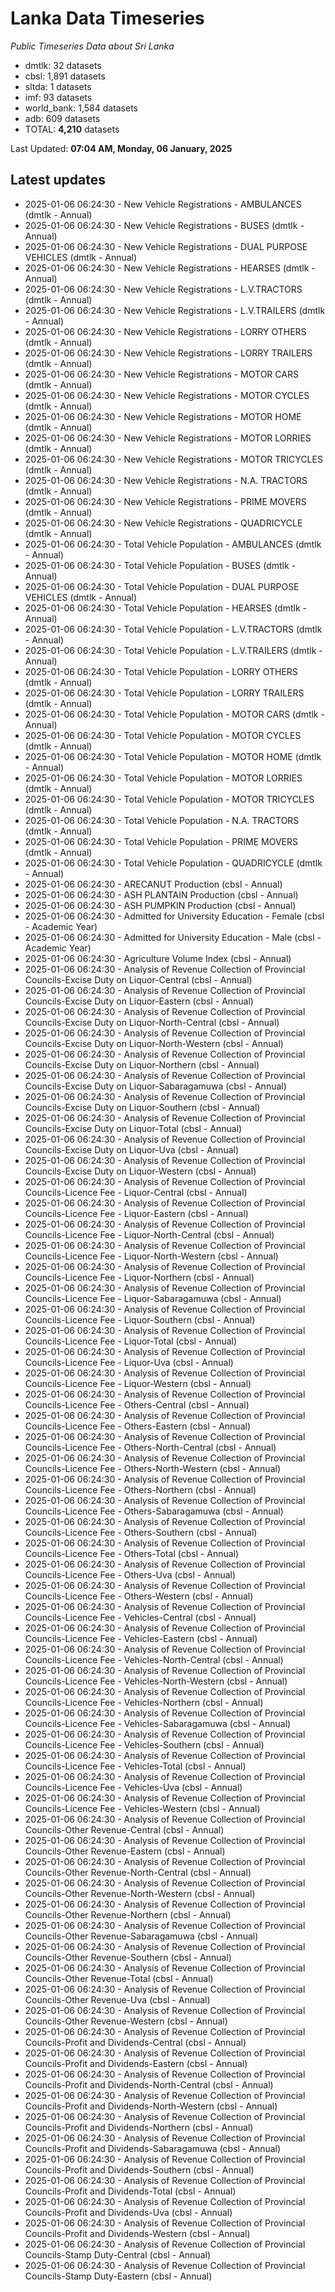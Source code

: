 # Lanka Data Timeseries
*Public Timeseries Data about Sri Lanka*

* dmtlk: 32 datasets
* cbsl: 1,891 datasets
* sltda: 1 datasets
* imf: 93 datasets
* world_bank: 1,584 datasets
* adb: 609 datasets
* TOTAL: **4,210** datasets

Last Updated: **07:04 AM, Monday, 06 January, 2025**

## Latest updates

* 2025-01-06 06:24:30 - New Vehicle Registrations - AMBULANCES (dmtlk - Annual)
* 2025-01-06 06:24:30 - New Vehicle Registrations - BUSES (dmtlk - Annual)
* 2025-01-06 06:24:30 - New Vehicle Registrations - DUAL PURPOSE VEHICLES (dmtlk - Annual)
* 2025-01-06 06:24:30 - New Vehicle Registrations - HEARSES (dmtlk - Annual)
* 2025-01-06 06:24:30 - New Vehicle Registrations - L.V.TRACTORS (dmtlk - Annual)
* 2025-01-06 06:24:30 - New Vehicle Registrations - L.V.TRAILERS (dmtlk - Annual)
* 2025-01-06 06:24:30 - New Vehicle Registrations - LORRY OTHERS (dmtlk - Annual)
* 2025-01-06 06:24:30 - New Vehicle Registrations - LORRY TRAILERS (dmtlk - Annual)
* 2025-01-06 06:24:30 - New Vehicle Registrations - MOTOR CARS (dmtlk - Annual)
* 2025-01-06 06:24:30 - New Vehicle Registrations - MOTOR CYCLES (dmtlk - Annual)
* 2025-01-06 06:24:30 - New Vehicle Registrations - MOTOR HOME (dmtlk - Annual)
* 2025-01-06 06:24:30 - New Vehicle Registrations - MOTOR LORRIES (dmtlk - Annual)
* 2025-01-06 06:24:30 - New Vehicle Registrations - MOTOR TRICYCLES (dmtlk - Annual)
* 2025-01-06 06:24:30 - New Vehicle Registrations - N.A. TRACTORS (dmtlk - Annual)
* 2025-01-06 06:24:30 - New Vehicle Registrations - PRIME MOVERS (dmtlk - Annual)
* 2025-01-06 06:24:30 - New Vehicle Registrations - QUADRICYCLE (dmtlk - Annual)
* 2025-01-06 06:24:30 - Total Vehicle Population - AMBULANCES (dmtlk - Annual)
* 2025-01-06 06:24:30 - Total Vehicle Population - BUSES (dmtlk - Annual)
* 2025-01-06 06:24:30 - Total Vehicle Population - DUAL PURPOSE VEHICLES (dmtlk - Annual)
* 2025-01-06 06:24:30 - Total Vehicle Population - HEARSES (dmtlk - Annual)
* 2025-01-06 06:24:30 - Total Vehicle Population - L.V.TRACTORS (dmtlk - Annual)
* 2025-01-06 06:24:30 - Total Vehicle Population - L.V.TRAILERS (dmtlk - Annual)
* 2025-01-06 06:24:30 - Total Vehicle Population - LORRY OTHERS (dmtlk - Annual)
* 2025-01-06 06:24:30 - Total Vehicle Population - LORRY TRAILERS (dmtlk - Annual)
* 2025-01-06 06:24:30 - Total Vehicle Population - MOTOR CARS (dmtlk - Annual)
* 2025-01-06 06:24:30 - Total Vehicle Population - MOTOR CYCLES (dmtlk - Annual)
* 2025-01-06 06:24:30 - Total Vehicle Population - MOTOR HOME (dmtlk - Annual)
* 2025-01-06 06:24:30 - Total Vehicle Population - MOTOR LORRIES (dmtlk - Annual)
* 2025-01-06 06:24:30 - Total Vehicle Population - MOTOR TRICYCLES (dmtlk - Annual)
* 2025-01-06 06:24:30 - Total Vehicle Population - N.A. TRACTORS (dmtlk - Annual)
* 2025-01-06 06:24:30 - Total Vehicle Population - PRIME MOVERS (dmtlk - Annual)
* 2025-01-06 06:24:30 - Total Vehicle Population - QUADRICYCLE (dmtlk - Annual)
* 2025-01-06 06:24:30 - ARECANUT Production (cbsl - Annual)
* 2025-01-06 06:24:30 - ASH PLANTAIN Production (cbsl - Annual)
* 2025-01-06 06:24:30 - ASH PUMPKIN Production (cbsl - Annual)
* 2025-01-06 06:24:30 - Admitted for University Education - Female (cbsl - Academic Year)
* 2025-01-06 06:24:30 - Admitted for University Education - Male (cbsl - Academic Year)
* 2025-01-06 06:24:30 - Agriculture Volume Index (cbsl - Annual)
* 2025-01-06 06:24:30 - Analysis of Revenue Collection of Provincial Councils-Excise Duty on Liquor-Central (cbsl - Annual)
* 2025-01-06 06:24:30 - Analysis of Revenue Collection of Provincial Councils-Excise Duty on Liquor-Eastern (cbsl - Annual)
* 2025-01-06 06:24:30 - Analysis of Revenue Collection of Provincial Councils-Excise Duty on Liquor-North-Central (cbsl - Annual)
* 2025-01-06 06:24:30 - Analysis of Revenue Collection of Provincial Councils-Excise Duty on Liquor-North-Western (cbsl - Annual)
* 2025-01-06 06:24:30 - Analysis of Revenue Collection of Provincial Councils-Excise Duty on Liquor-Northern (cbsl - Annual)
* 2025-01-06 06:24:30 - Analysis of Revenue Collection of Provincial Councils-Excise Duty on Liquor-Sabaragamuwa (cbsl - Annual)
* 2025-01-06 06:24:30 - Analysis of Revenue Collection of Provincial Councils-Excise Duty on Liquor-Southern (cbsl - Annual)
* 2025-01-06 06:24:30 - Analysis of Revenue Collection of Provincial Councils-Excise Duty on Liquor-Total (cbsl - Annual)
* 2025-01-06 06:24:30 - Analysis of Revenue Collection of Provincial Councils-Excise Duty on Liquor-Uva (cbsl - Annual)
* 2025-01-06 06:24:30 - Analysis of Revenue Collection of Provincial Councils-Excise Duty on Liquor-Western (cbsl - Annual)
* 2025-01-06 06:24:30 - Analysis of Revenue Collection of Provincial Councils-Licence Fee - Liquor-Central (cbsl - Annual)
* 2025-01-06 06:24:30 - Analysis of Revenue Collection of Provincial Councils-Licence Fee - Liquor-Eastern (cbsl - Annual)
* 2025-01-06 06:24:30 - Analysis of Revenue Collection of Provincial Councils-Licence Fee - Liquor-North-Central (cbsl - Annual)
* 2025-01-06 06:24:30 - Analysis of Revenue Collection of Provincial Councils-Licence Fee - Liquor-North-Western (cbsl - Annual)
* 2025-01-06 06:24:30 - Analysis of Revenue Collection of Provincial Councils-Licence Fee - Liquor-Northern (cbsl - Annual)
* 2025-01-06 06:24:30 - Analysis of Revenue Collection of Provincial Councils-Licence Fee - Liquor-Sabaragamuwa (cbsl - Annual)
* 2025-01-06 06:24:30 - Analysis of Revenue Collection of Provincial Councils-Licence Fee - Liquor-Southern (cbsl - Annual)
* 2025-01-06 06:24:30 - Analysis of Revenue Collection of Provincial Councils-Licence Fee - Liquor-Total (cbsl - Annual)
* 2025-01-06 06:24:30 - Analysis of Revenue Collection of Provincial Councils-Licence Fee - Liquor-Uva (cbsl - Annual)
* 2025-01-06 06:24:30 - Analysis of Revenue Collection of Provincial Councils-Licence Fee - Liquor-Western (cbsl - Annual)
* 2025-01-06 06:24:30 - Analysis of Revenue Collection of Provincial Councils-Licence Fee - Others-Central (cbsl - Annual)
* 2025-01-06 06:24:30 - Analysis of Revenue Collection of Provincial Councils-Licence Fee - Others-Eastern (cbsl - Annual)
* 2025-01-06 06:24:30 - Analysis of Revenue Collection of Provincial Councils-Licence Fee - Others-North-Central (cbsl - Annual)
* 2025-01-06 06:24:30 - Analysis of Revenue Collection of Provincial Councils-Licence Fee - Others-North-Western (cbsl - Annual)
* 2025-01-06 06:24:30 - Analysis of Revenue Collection of Provincial Councils-Licence Fee - Others-Northern (cbsl - Annual)
* 2025-01-06 06:24:30 - Analysis of Revenue Collection of Provincial Councils-Licence Fee - Others-Sabaragamuwa (cbsl - Annual)
* 2025-01-06 06:24:30 - Analysis of Revenue Collection of Provincial Councils-Licence Fee - Others-Southern (cbsl - Annual)
* 2025-01-06 06:24:30 - Analysis of Revenue Collection of Provincial Councils-Licence Fee - Others-Total (cbsl - Annual)
* 2025-01-06 06:24:30 - Analysis of Revenue Collection of Provincial Councils-Licence Fee - Others-Uva (cbsl - Annual)
* 2025-01-06 06:24:30 - Analysis of Revenue Collection of Provincial Councils-Licence Fee - Others-Western (cbsl - Annual)
* 2025-01-06 06:24:30 - Analysis of Revenue Collection of Provincial Councils-Licence Fee - Vehicles-Central (cbsl - Annual)
* 2025-01-06 06:24:30 - Analysis of Revenue Collection of Provincial Councils-Licence Fee - Vehicles-Eastern (cbsl - Annual)
* 2025-01-06 06:24:30 - Analysis of Revenue Collection of Provincial Councils-Licence Fee - Vehicles-North-Central (cbsl - Annual)
* 2025-01-06 06:24:30 - Analysis of Revenue Collection of Provincial Councils-Licence Fee - Vehicles-North-Western (cbsl - Annual)
* 2025-01-06 06:24:30 - Analysis of Revenue Collection of Provincial Councils-Licence Fee - Vehicles-Northern (cbsl - Annual)
* 2025-01-06 06:24:30 - Analysis of Revenue Collection of Provincial Councils-Licence Fee - Vehicles-Sabaragamuwa (cbsl - Annual)
* 2025-01-06 06:24:30 - Analysis of Revenue Collection of Provincial Councils-Licence Fee - Vehicles-Southern (cbsl - Annual)
* 2025-01-06 06:24:30 - Analysis of Revenue Collection of Provincial Councils-Licence Fee - Vehicles-Total (cbsl - Annual)
* 2025-01-06 06:24:30 - Analysis of Revenue Collection of Provincial Councils-Licence Fee - Vehicles-Uva (cbsl - Annual)
* 2025-01-06 06:24:30 - Analysis of Revenue Collection of Provincial Councils-Licence Fee - Vehicles-Western (cbsl - Annual)
* 2025-01-06 06:24:30 - Analysis of Revenue Collection of Provincial Councils-Other Revenue-Central (cbsl - Annual)
* 2025-01-06 06:24:30 - Analysis of Revenue Collection of Provincial Councils-Other Revenue-Eastern (cbsl - Annual)
* 2025-01-06 06:24:30 - Analysis of Revenue Collection of Provincial Councils-Other Revenue-North-Central (cbsl - Annual)
* 2025-01-06 06:24:30 - Analysis of Revenue Collection of Provincial Councils-Other Revenue-North-Western (cbsl - Annual)
* 2025-01-06 06:24:30 - Analysis of Revenue Collection of Provincial Councils-Other Revenue-Northern (cbsl - Annual)
* 2025-01-06 06:24:30 - Analysis of Revenue Collection of Provincial Councils-Other Revenue-Sabaragamuwa (cbsl - Annual)
* 2025-01-06 06:24:30 - Analysis of Revenue Collection of Provincial Councils-Other Revenue-Southern (cbsl - Annual)
* 2025-01-06 06:24:30 - Analysis of Revenue Collection of Provincial Councils-Other Revenue-Total (cbsl - Annual)
* 2025-01-06 06:24:30 - Analysis of Revenue Collection of Provincial Councils-Other Revenue-Uva (cbsl - Annual)
* 2025-01-06 06:24:30 - Analysis of Revenue Collection of Provincial Councils-Other Revenue-Western (cbsl - Annual)
* 2025-01-06 06:24:30 - Analysis of Revenue Collection of Provincial Councils-Profit and Dividends-Central (cbsl - Annual)
* 2025-01-06 06:24:30 - Analysis of Revenue Collection of Provincial Councils-Profit and Dividends-Eastern (cbsl - Annual)
* 2025-01-06 06:24:30 - Analysis of Revenue Collection of Provincial Councils-Profit and Dividends-North-Central (cbsl - Annual)
* 2025-01-06 06:24:30 - Analysis of Revenue Collection of Provincial Councils-Profit and Dividends-North-Western (cbsl - Annual)
* 2025-01-06 06:24:30 - Analysis of Revenue Collection of Provincial Councils-Profit and Dividends-Northern (cbsl - Annual)
* 2025-01-06 06:24:30 - Analysis of Revenue Collection of Provincial Councils-Profit and Dividends-Sabaragamuwa (cbsl - Annual)
* 2025-01-06 06:24:30 - Analysis of Revenue Collection of Provincial Councils-Profit and Dividends-Southern (cbsl - Annual)
* 2025-01-06 06:24:30 - Analysis of Revenue Collection of Provincial Councils-Profit and Dividends-Total (cbsl - Annual)
* 2025-01-06 06:24:30 - Analysis of Revenue Collection of Provincial Councils-Profit and Dividends-Uva (cbsl - Annual)
* 2025-01-06 06:24:30 - Analysis of Revenue Collection of Provincial Councils-Profit and Dividends-Western (cbsl - Annual)
* 2025-01-06 06:24:30 - Analysis of Revenue Collection of Provincial Councils-Stamp Duty-Central (cbsl - Annual)
* 2025-01-06 06:24:30 - Analysis of Revenue Collection of Provincial Councils-Stamp Duty-Eastern (cbsl - Annual)